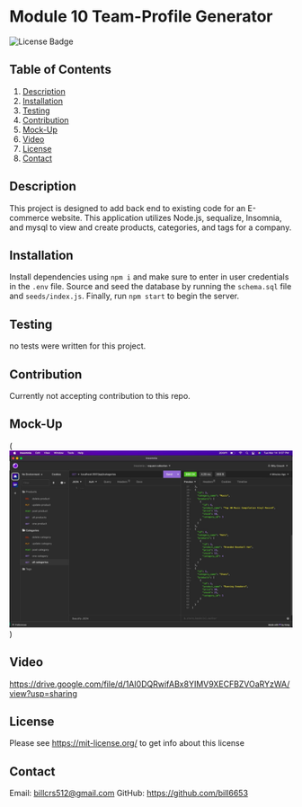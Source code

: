 # Module 10 Team-Profile Generator
![License Badge](https://shields.io/badge/license-MIT-green)
## Table of Contents
1. [Description](#description)
2. [Installation](#installation)
3. [Testing](#testing)
4. [Contribution](#contribution)
5. [Mock-Up](#mock-Up)
6. [Video](#video)
7. [License](#license)
8. [Contact](#contact)

## Description
This project is designed to add back end to existing code for an E-commerce website. This application utilizes Node.js, sequalize, Insomnia, and mysql to view and create products, categories, and tags for a company.

## Installation
Install dependencies using ``` npm i ``` and make sure to enter in user credentials in the  ``` .env ``` file. Source and seed the database by running the ``` schema.sql ``` file and ``` seeds/index.js ```. Finally, run ``` npm start ``` to begin the server.

## Testing
no tests were written for this project.

## Contribution
Currently not accepting contribution to this repo.

## Mock-Up
(![Team-Profile-Generator](./assets/images/mockup.jpg))

## Video
https://drive.google.com/file/d/1AI0DQRwifABx8YIMV9XECFBZVOaRYzWA/view?usp=sharing

## License
Please see https://mit-license.org/ to get info about this license


## Contact
Email: billcrs512@gmail.com
GitHub: https://github.com/bill6653